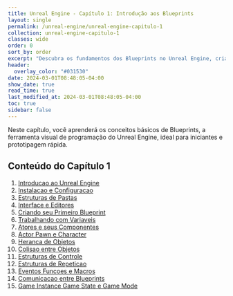 ```yaml
---
title: Unreal Engine - Capítulo 1: Introdução aos Blueprints
layout: single
permalink: /unreal-engine/unreal-engine-capitulo-1
collection: unreal-engine-capitulo-1
classes: wide
order: 0
sort_by: order
excerpt: "Descubra os fundamentos dos Blueprints no Unreal Engine, criando lógica de jogo visualmente e acelerando o desenvolvimento."
header:
  overlay_color: "#031530"
date: 2024-03-01T08:48:05-04:00
show_date: true
read_time: true
last_modified_at: 2024-03-01T08:48:05-04:00
toc: true
sidebar: false
---
```


Neste capítulo, você aprenderá os conceitos básicos de Blueprints, a ferramenta visual de programação do Unreal Engine, ideal para iniciantes e prototipagem rápida.

## Conteúdo do Capítulo 1

<!-- Adicione aqui os tópicos ou links para subseções -->

1. [Introducao ao Unreal Engine](/unreal-engine-capitulo-1/introducao-ao-unreal-engine)
2. [Instalacao e Configuracao](/unreal-engine-capitulo-1/instalacao-e-configuracao)
3. [Estruturas de Pastas](/unreal-engine-capitulo-1/estruturas-de-pastas)
4. [Interface e Editores](/unreal-engine-capitulo-1/interface-e-editores)
5. [Criando seu Primeiro Blueprint](/unreal-engine-capitulo-1/criando-seu-primeiro-blueprint)
6. [Trabalhando com Variaveis](/unreal-engine-capitulo-1/trabalhando-com-variaveis)
7. [Atores e seus Componentes](/unreal-engine-capitulo-1/atores-e-seus-componentes)
8. [Actor Pawn e Character](/unreal-engine-capitulo-1/actor-pawn-e-character)
9. [Heranca de Objetos](/unreal-engine-capitulo-1/heran-a-de-objetos)
10. [Colisao entre Objetos](/unreal-engine-capitulo-1/colis-o-entra-objetos)
11. [Estruturas de Controle](/unreal-engine-capitulo-1/estruturas-de-controle)
12. [Estruturas de Repeticao](/unreal-engine-capitulo-1/estruras-de-repeticao)
13. [Eventos Funcoes e Macros](/unreal-engine-capitulo-1/eventos-funcoes-e-macros)
14. [Comunicacao entre Blueprints](/unreal-engine-capitulo-1/comunicacao-entre-blueprints)
15. [Game Instance Game State e Game Mode](/unreal-engine-capitulo-1/game-instance-game-state-e-game-mode)